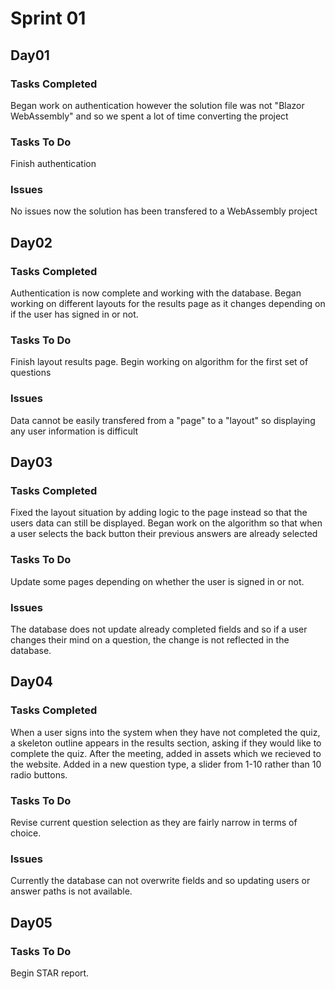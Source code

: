 # Sprint 01

## Day01

### Tasks Completed
Began work on authentication however the solution file was not "Blazor WebAssembly" and so we spent a lot of time converting the project

### Tasks To Do
Finish authentication

### Issues
No issues now the solution has been transfered to a WebAssembly project

## Day02

### Tasks Completed
Authentication is now complete and working with the database. Began working on different layouts for the results page as it changes depending on if the user has signed in or not.

### Tasks To Do
Finish layout results page. Begin working on algorithm for the first set of questions

### Issues 
Data cannot be easily transfered from a "page" to a "layout" so displaying any user information is difficult

## Day03

### Tasks Completed
Fixed the layout situation by adding logic to the page instead so that the users data can still be displayed. Began work on the algorithm so that when a user selects the back button their previous answers are already selected 

### Tasks To Do
Update some pages depending on whether the user is signed in or not.

### Issues 
The database does not update already completed fields and so if a user changes their mind on a question, the change is not reflected in the database.

## Day04

### Tasks Completed
When a user signs into the system when they have not completed the quiz, a skeleton outline appears in the results section, asking if they would like to complete the quiz. After the meeting, added in assets which we recieved to the website. Added in a new question type, a slider from 1-10 rather than 10 radio buttons.

### Tasks To Do
Revise current question selection as they are fairly narrow in terms of choice. 

### Issues 
Currently the database can not overwrite fields and so updating users or answer paths is not available.

## Day05 
### Tasks To Do 
Begin STAR report.
